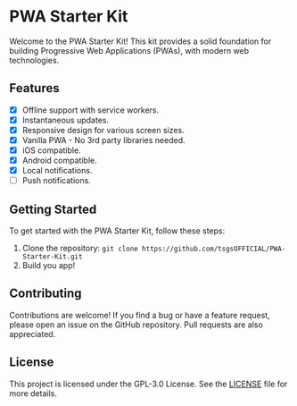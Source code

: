 # PWA Starter Kit

Welcome to the PWA Starter Kit! This kit provides a solid foundation for building Progressive Web Applications (PWAs), with modern web technologies.

## Features

-   [x] Offline support with service workers.
-   [x] Instantaneous updates.
-   [x] Responsive design for various screen sizes.
-   [x] Vanilla PWA - No 3rd party libraries needed.
-   [x] iOS compatible.
-   [x] Android compatible.
-   [x] Local notifications.
-   [ ] Push notifications.

## Getting Started

To get started with the PWA Starter Kit, follow these steps:

1. Clone the repository: `git clone https://github.com/tsgsOFFICIAL/PWA-Starter-Kit.git`
2. Build you app!

## Contributing

Contributions are welcome! If you find a bug or have a feature request, please open an issue on the GitHub repository.
Pull requests are also appreciated.

## License

This project is licensed under the GPL-3.0 License. See the [LICENSE](LICENSE) file for more details.
